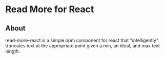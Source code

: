 # Read More for React

## About 

read-more-react is a simple npm component for react that "intelligently" truncates text at the appropriate point given a min, an ideal, and max text length. 
